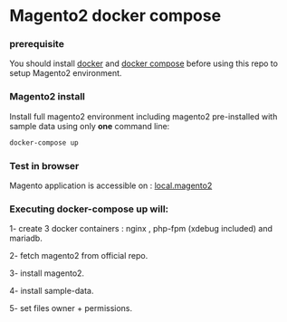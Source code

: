 # Magento2 docker compose

### prerequisite
You should install [docker](https://docs.docker.com/engine/installation) and [docker compose](https://docs.docker.com/compose/install/) before using this repo to setup Magento2 environment.

### Magento2 install

Install full magento2 environment including magento2 pre-installed with sample data using only  **one** command line:
```sh
docker-compose up
```
### Test in browser
Magento application is accessible on : [local.magento2](http://local.magento2)


### Executing  docker-compose up will:
 1- create 3 docker containers : nginx , php-fpm (xdebug included) and mariadb.

 2- fetch magento2 from official repo.
 
 3- install magento2.
 
 4- install sample-data.

 5- set files owner + permissions.




